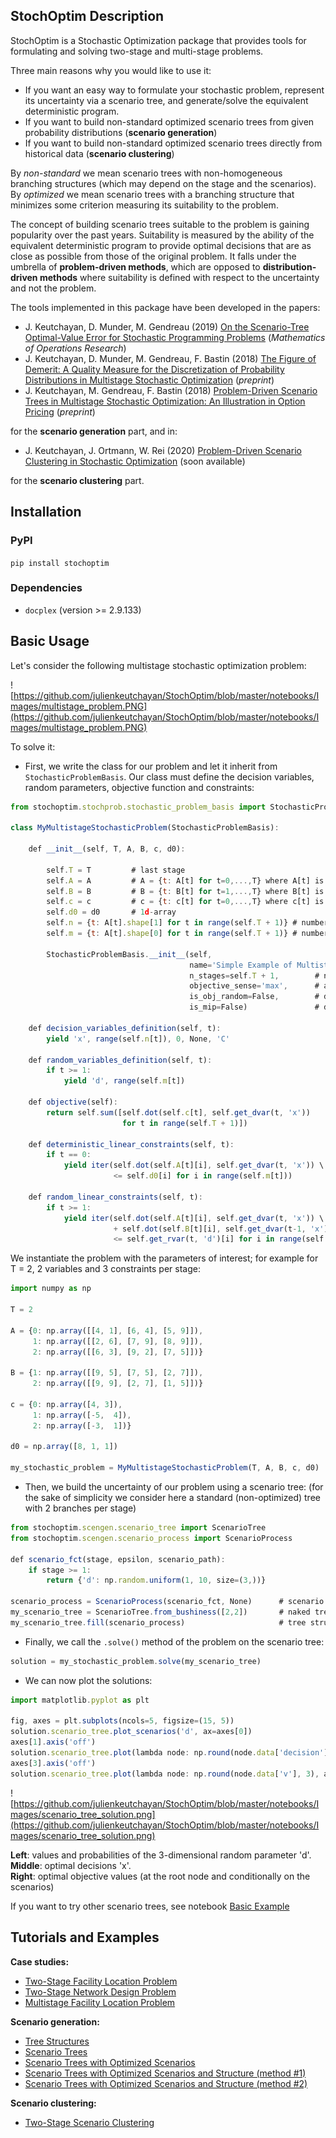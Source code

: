 ## StochOptim Description
StochOptim is a Stochastic Optimization package that provides tools for formulating and solving two-stage and 
multi-stage problems.

Three main reasons why you would like to use it:
* If you want an easy way to formulate your stochastic problem, represent its uncertainty via a scenario tree, 
and generate/solve the equivalent deterministic program.
* If you want to build non-standard optimized scenario trees from given probability distributions (**scenario generation**)
* If you want to build non-standard optimized scenario trees directly from historical data (**scenario clustering**)

By *non-standard* we mean scenario trees with non-homogeneous branching structures (which may depend on the stage and 
the scenarios). \
By *optimized* we mean scenario trees with a branching structure that minimizes some criterion measuring its 
suitability to the problem.

The concept of building scenario trees suitable to the problem is gaining popularity over the past years. 
Suitability is measured by the ability of the equivalent deterministic program to provide optimal decisions that are as close as possible from those 
of the original problem. It falls under the umbrella of **problem-driven methods**, which are opposed to 
**distribution-driven methods** where suitability is defined with respect to the uncertainty and not the problem. 

The tools implemented in this package have been developed in the papers: 
* J. Keutchayan, D. Munder, M. Gendreau (2019) [On the Scenario-Tree Optimal-Value Error for Stochastic Programming Problems](https://pubsonline.informs.org/doi/10.1287/moor.2019.1043) (*Mathematics of Operations Research*)
* J. Keutchayan, D. Munder, M. Gendreau, F. Bastin (2018) [The Figure of Demerit: A Quality Measure for the Discretization of Probability Distributions in Multistage Stochastic Optimization](https://www.researchgate.net/profile/Julien_Keutchayan/publication/322644958_The_Figure_of_Demerit_A_Quality_Measure_for_the_Discretization_of_Probability_Distributions_in_Multistage_Stochastic_Optimization/links/5bdcddd14585150b2b9a4b82/The-Figure-of-Demerit-A-Quality-Measure-for-the-Discretization-of-Probability-Distributions-in-Multistage-Stochastic-Optimization.pdf) (*preprint*)
* J. Keutchayan, M. Gendreau, F. Bastin (2018) [Problem-Driven Scenario Trees in Multistage Stochastic Optimization: An Illustration in Option Pricing](https://www.researchgate.net/profile/Julien_Keutchayan/publication/328703934_Problem-Driven_Scenario_Trees_in_Multistage_Stochastic_Optimization_An_Illustration_in_Option_Pricing/links/5bdcde684585150b2b9a4b89/Problem-Driven-Scenario-Trees-in-Multistage-Stochastic-Optimization-An-Illustration-in-Option-Pricing.pdf) (*preprint*)

for the **scenario generation** part, and in:
* J. Keutchayan, J. Ortmann, W. Rei (2020) [Problem-Driven Scenario Clustering in Stochastic Optimization]() (soon available)

for the **scenario clustering** part. 

## Installation

### PyPI

`pip install stochoptim`

### Dependencies

* `docplex` (version >= 2.9.133)

## Basic Usage

Let's consider the following multistage stochastic optimization problem:

![https://github.com/julienkeutchayan/StochOptim/blob/master/notebooks/Images/multistage_problem.PNG](https://github.com/julienkeutchayan/StochOptim/blob/master/notebooks/Images/multistage_problem.PNG) 

To solve it:

* First, we write the class for our problem and let it inherit from `StochasticProblemBasis`. Our class must define the decision variables, random parameters, objective function and constraints:
```javascript
from stochoptim.stochprob.stochastic_problem_basis import StochasticProblemBasis

class MyMultistageStochasticProblem(StochasticProblemBasis):
    
    def __init__(self, T, A, B, c, d0):
        
        self.T = T         # last stage
        self.A = A         # A = {t: A[t] for t=0,...,T} where A[t] is a 2d-array
        self.B = B         # B = {t: B[t] for t=1,...,T} where B[t] is a 2d-array
        self.c = c         # c = {t: c[t] for t=0,...,T} where c[t] is a 1d-array
        self.d0 = d0       # 1d-array
        self.n = {t: A[t].shape[1] for t in range(self.T + 1)} # number of variables per stage
        self.m = {t: A[t].shape[0] for t in range(self.T + 1)} # number of constraints per stage
      
        StochasticProblemBasis.__init__(self, 
                                        name='Simple Example of Multistage Problem',
                                        n_stages=self.T + 1,        # number of stages 
                                        objective_sense='max',      # are we maximizing or minimizing?
                                        is_obj_random=False,        # does the objective function contain randomness?
                                        is_mip=False)               # does the problem include integer or binary variables?

    def decision_variables_definition(self, t):
        yield 'x', range(self.n[t]), 0, None, 'C'
        
    def random_variables_definition(self, t):
        if t >= 1:
            yield 'd', range(self.m[t])
    
    def objective(self):
        return self.sum([self.dot(self.c[t], self.get_dvar(t, 'x')) 
                         for t in range(self.T + 1)])                           # c[t].x[t] summed over t
    
    def deterministic_linear_constraints(self, t):
        if t == 0:
            yield iter(self.dot(self.A[t][i], self.get_dvar(t, 'x')) \
                       <= self.d0[i] for i in range(self.m[t]))                 # A[0].x[0] <= d[0]
    
    def random_linear_constraints(self, t):
        if t >= 1:
            yield iter(self.dot(self.A[t][i], self.get_dvar(t, 'x')) \
                       + self.dot(self.B[t][i], self.get_dvar(t-1, 'x')) \
                       <= self.get_rvar(t, 'd')[i] for i in range(self.m[t]))    # A[t].x[t] + B[t].x[t-1] <= d[t]
```
We instantiate the problem with the parameters of interest; for example for T = 2, 2 variables and 3 constraints per stage:
```javascript
import numpy as np

T = 2

A = {0: np.array([[4, 1], [6, 4], [5, 9]]), 
     1: np.array([[2, 6], [7, 9], [8, 9]]), 
     2: np.array([[6, 3], [9, 2], [7, 5]])}

B = {1: np.array([[9, 5], [7, 5], [2, 7]]), 
     2: np.array([[9, 9], [2, 7], [1, 5]])}

c = {0: np.array([4, 3]), 
     1: np.array([-5,  4]), 
     2: np.array([-3,  1])}

d0 = np.array([8, 1, 1])

my_stochastic_problem = MyMultistageStochasticProblem(T, A, B, c, d0)
```
* Then, we build the uncertainty of our problem using a scenario tree: (for the sake of simplicity we consider here a standard (non-optimized) tree with 2 branches per stage)

```javascript
from stochoptim.scengen.scenario_tree import ScenarioTree
from stochoptim.scengen.scenario_process import ScenarioProcess

def scenario_fct(stage, epsilon, scenario_path):
    if stage >= 1:
        return {'d': np.random.uniform(1, 10, size=(3,))}
      
scenario_process = ScenarioProcess(scenario_fct, None)      # scenario generator
my_scenario_tree = ScenarioTree.from_bushiness([2,2])       # naked tree structure with 2 branches per stage
my_scenario_tree.fill(scenario_process)                     # tree structure filled with scenarios
```
* Finally, we call the `.solve()` method of the problem on the scenario tree:
```javascript
solution = my_stochastic_problem.solve(my_scenario_tree)
```
* We can now plot the solutions:
```javascript
import matplotlib.pyplot as plt

fig, axes = plt.subplots(ncols=5, figsize=(15, 5))
solution.scenario_tree.plot_scenarios('d', ax=axes[0])
axes[1].axis('off')
solution.scenario_tree.plot(lambda node: np.round(node.data['decision'].get('x'), 3), ax=axes[2])
axes[3].axis('off')
solution.scenario_tree.plot(lambda node: np.round(node.data['v'], 3), ax=axes[4])
```

![https://github.com/julienkeutchayan/StochOptim/blob/master/notebooks/Images/scenario_tree_solution.png](https://github.com/julienkeutchayan/StochOptim/blob/master/notebooks/Images/scenario_tree_solution.png) 

**Left**: values and probabilities of the 3-dimensional random parameter 'd'. \
**Middle**: optimal decisions 'x'. \
**Right**: optimal objective values (at the root node and conditionally on the scenarios)

If you want to try other scenario trees, see notebook [Basic Example](https://github.com/julienkeutchayan/StochOptim/blob/master/notebooks/0.%20Basic%20Example.ipynb)

## Tutorials and Examples

**Case studies:**
* [Two-Stage Facility Location Problem](https://github.com/julienkeutchayan/StochOptim/blob/master/notebooks/Two-Stage%20Facility%20Location%20Problem.ipynb)
* [Two-Stage Network Design Problem](https://github.com/julienkeutchayan/StochOptim/blob/master/notebooks/Two-Stage%20Network%20Design%20Problem.ipynb)
* [Multistage Facility Location Problem](https://github.com/julienkeutchayan/StochOptim/blob/master/notebooks/Multistage%20Facility%20Location%20Problem.ipynb)

**Scenario generation:**
* [Tree Structures](https://github.com/julienkeutchayan/StochOptim/blob/master/notebooks/1.%20Tree%20Structures.ipynb)
* [Scenario Trees](https://github.com/julienkeutchayan/StochOptim/blob/master/notebooks/2.%20Scenario%20Trees.ipynb)
* [Scenario Trees with Optimized Scenarios](https://github.com/julienkeutchayan/StochOptim/blob/master/notebooks/3.%20Scenario%20trees%20with%20optimized%20scenarios.ipynb)
* [Scenario Trees with Optimized Scenarios and Structure (method #1)](https://github.com/julienkeutchayan/StochOptim/blob/master/notebooks/4.%20Scenario%20trees%20with%20optimized%20scenarios%20and%20structure%20(method%20%231).ipynb)
* [Scenario Trees with Optimized Scenarios and Structure (method #2)](https://github.com/julienkeutchayan/StochOptim/blob/master/notebooks/5.%20Scenario%20trees%20with%20optimized%20scenarios%20and%20structure%20(method%20%232).ipynb)

**Scenario clustering:**
* [Two-Stage Scenario Clustering](https://github.com/julienkeutchayan/StochOptim/blob/master/notebooks/Two-Stage%20Scenario%20Clustering.ipynb)